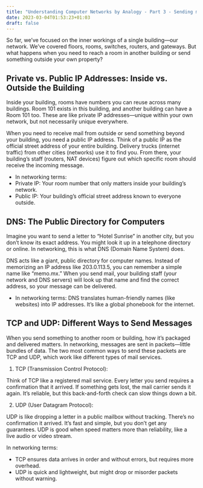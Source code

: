 ```yaml
---
title: "Understanding Computer Networks by Analogy - Part 3 - Sending messages"
date: 2023-03-04T01:53:23+01:03
draft: false
---
```


So far, we’ve focused on the inner workings of a single building—our network. We’ve covered floors, rooms, switches, routers, and gateways. But what happens when you need to reach a room in another building or send something outside your own property?

## Private vs. Public IP Addresses: Inside vs. Outside the Building

Inside your building, rooms have numbers you can reuse across many buildings. Room 101 exists in this building, and another building can have a Room 101 too. These are like private IP addresses—unique within your own network, but not necessarily unique everywhere.

When you need to receive mail from outside or send something beyond your building, you need a public IP address. Think of a public IP as the official street address of your entire building. Delivery trucks (internet traffic) from other cities (networks) use it to find you. From there, your building’s staff (routers, NAT devices) figure out which specific room should receive the incoming message.

* In networking terms:
* Private IP: Your room number that only matters inside your building’s network.
* Public IP: Your building’s official street address known to everyone outside.

## DNS: The Public Directory for Computers

Imagine you want to send a letter to “Hotel Sunrise” in another city, but you don’t know its exact address. You might look it up in a telephone directory or online. In networking, this is what DNS (Domain Name System) does.

DNS acts like a giant, public directory for computer names. Instead of memorizing an IP address like 203.0.113.5, you can remember a simple name like “memo.mx.” When you send mail, your building staff (your network and DNS servers) will look up that name and find the correct address, so your message can be delivered.

* In networking terms: DNS translates human-friendly names (like websites) into IP addresses. It’s like a global phonebook for the internet.

## TCP and UDP: Different Ways to Send Messages

When you send something to another room or building, how it’s packaged and delivered matters. In networking, messages are sent in packets—little bundles of data. The two most common ways to send these packets are TCP and UDP, which work like different types of mail services.

1.	TCP (Transmission Control Protocol):

Think of TCP like a registered mail service. Every letter you send requires a confirmation that it arrived. If something gets lost, the mail carrier sends it again. It’s reliable, but this back-and-forth check can slow things down a bit.

2.	UDP (User Datagram Protocol):

UDP is like dropping a letter in a public mailbox without tracking. There’s no confirmation it arrived. It’s fast and simple, but you don’t get any guarantees. UDP is good when speed matters more than reliability, like a live audio or video stream.

In networking terms:

* TCP ensures data arrives in order and without errors, but requires more overhead.
* UDP is quick and lightweight, but might drop or misorder packets without warning.
